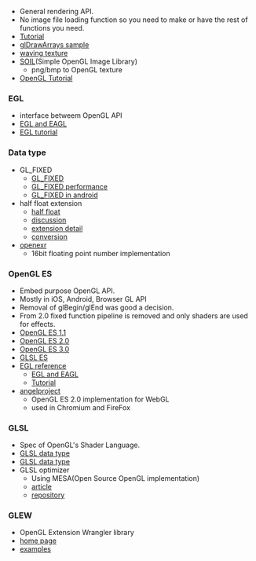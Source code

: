* General rendering API.
* No image file loading function so you need to make or have the rest of functions you need.
* [Tutorial](http://marina.sys.wakayama-u.ac.jp/~tokoi/oglarticles.html)
* [glDrawArrays sample](http://wiki.livedoor.jp/mikk_ni3_92/d/glDrawArrays%A4%CB%A4%E8%A4%EB%C9%C1%B2%E8)
* [waving texture](http://nehe.gamedev.net/tutorial/flag_effect_(waving_texture)/16002/)
* [SOIL](http://www.lonesock.net/soil.html)(Simple OpenGL Image Library)
  * png/bmp to OpenGL texture
* [OpenGL Tutorial](http://open.gl/introduction)

### EGL
* interface betweem OpenGL API
* [EGL and EAGL](http://db-in.com/blog/2011/02/khronos-egl-and-apple-eagl/)
* [EGL tutorial](https://sites.google.com/site/learningopengl/eglbasics)

### Data type
* GL_FIXED
  * [GL_FIXED](http://www.opengl.org/registry/specs/OES/OES_fixed_point.txt)
  * [GL_FIXED performance](https://groups.google.com/forum/?fromgroups=#!topic/android-ndk/KvHTF_ZtxGk)
  * [GL_FIXED in android](http://stackoverflow.com/questions/2903295/is-it-better-to-use-gl-fixed-or-gl-float-on-android)
* half float extension
  * [half float](http://en.wikipedia.org/wiki/Half-precision_floating-point_format)
  * [discussion](http://bytes.com/topic/c/answers/811019-half-floating-point-type)
  * [extension detail](http://oss.sgi.com/projects/ogl-sample/registry/ARB/half_float_pixel.txt)
  * [conversion](http://stackoverflow.com/questions/1659440/32-bit-to-16-bit-floating-point-conversion)
* [openexr](http://openexr.com/)
  * 16bit floating point number implementation

### OpenGL ES
* Embed purpose OpenGL API.
* Mostly in iOS, Android, Browser GL API
* Removal of glBegin/glEnd was good a decision.
* From 2.0 fixed function pipeline is removed and only shaders are used for effects.
* [OpenGL ES 1.1](http://www.khronos.org/opengles/sdk/1.1/docs/man/)
* [OpenGL ES 2.0](http://www.khronos.org/opengles/sdk/docs/man/)
* [OpenGL ES 3.0](http://www.khronos.org/opengles/sdk/docs/man3/)
* [GLSL ES](http://www.khronos.org/opengles/sdk/docs/manglsl/)
* [EGL reference](http://www.khronos.org/registry/egl/sdk/docs/man/xhtml/)
  * [EGL and EAGL](http://db-in.com/blog/2011/02/khronos-egl-and-apple-eagl/)
  * [Tutorial](https://sites.google.com/site/learningopengl/eglbasics)
* [angelproject](https://code.google.com/p/angleproject/)
  * OpenGL ES 2.0 implementation for WebGL
  * used in Chromium and FireFox

### GLSL
* Spec of OpenGL's Shader Language.
* [GLSL data type](http://www.opengl.org/sdk/docs/manglsl/)
* [GLSL data type](http://www22.atwiki.jp/opengles/pages/9.html)
* GLSL optimizer
  * Using MESA(Open Source OpenGL implementation)
  * [article](http://aras-p.info/blog/2010/09/29/glsl-optimizer/)
  * [repository](https://github.com/aras-p/glsl-optimizer)

### GLEW
* OpenGL Extension Wrangler library
* [home page](http://glew.sourceforge.net/)
* [examples](http://imd.naist.jp/~fujis/cgi-bin/wiki/index.php?GLEW%A4%CB%A4%C4%A4%A4%A4%C6)
